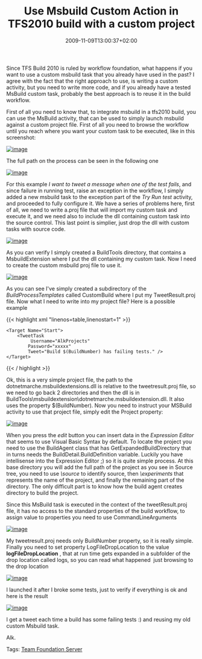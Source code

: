 ﻿---
title: "Use Msbuild Custom Action in TFS2010 build with a custom project"
description: ""
date: 2009-11-09T13:00:37+02:00
draft: false
tags: [Team Foundation Server]
categories: [Tfs]
---
Since TFS Build 2010 is ruled by workflow foundation, what happens if you want to use a custom msbuild task that you already have used in the past? I agree with the fact that the right approach to use, is writing a custom activity, but you need to write more code, and if you already have a tested MsBuild custom task, probably the best approach is to reuse it in the build workflow.

First of all you need to know that, to integrate msbuild in a tfs2010 build, you can use the MsBuild activity, that can be used to simply launch msbuild against a custom project file. First of all you need to browse the workflow until you reach where you want your custom task to be executed, like in this screenshot:

[![image](https://www.codewrecks.com/blog/wp-content/uploads/2009/11/image_thumb5.png "image")](https://www.codewrecks.com/blog/wp-content/uploads/2009/11/image5.png)

The full path on the process can be seen in the following one

[![image](https://www.codewrecks.com/blog/wp-content/uploads/2009/11/image_thumb6.png "image")](https://www.codewrecks.com/blog/wp-content/uploads/2009/11/image6.png)

For this example *I want to tweet a message when one of the test fails*, and since failure in running test, raise an exception in the workflow, I simply added a new msbuild task to the exception part of the *Try Run test* activity, and proceeded to fully configure it. We have a series of problems here, first of all, we need to write a.proj file that will import my custom task and execute it, and we need also to include the dll containing custom task into the source control. This last point is simplier, just drop the dll with custom tasks with source code.

[![image](https://www.codewrecks.com/blog/wp-content/uploads/2009/11/image_thumb7.png "image")](https://www.codewrecks.com/blog/wp-content/uploads/2009/11/image7.png)

As you can verify I simply created a BuildTools directory, that contains a MsbuildExtension where I put the dll containing my custom task. Now I need to create the custom msbuild proj file to use it.

[![image](https://www.codewrecks.com/blog/wp-content/uploads/2009/11/image_thumb8.png "image")](https://www.codewrecks.com/blog/wp-content/uploads/2009/11/image8.png)

As you can see I've simply created a subdirectory of the *BuildProcessTemplates* called CustomBuild where I put my TweetResult.proj file. Now what I need to write into my project file? Here is a possible example

{{< highlight xml "linenos=table,linenostart=1" >}}
<Project
    ToolsVersion="3.5"
    xmlns="http://schemas.microsoft.com/developer/msbuild/2003">
    <UsingTask
                TaskName="DotNetMarche.MsBuildExtensions.Twitter.TweetTask"
                 AssemblyFile="..\..\BuildTools\MsBuildExtension\DotNetMarche.MsBuildExtensions.dll"/>

    <Target Name="Start">
        <TweetTask
             Username="AlkProjects"
            Password="xxxxx"
            Tweet="Build $(BuildNumber) has failing tests." />
    </Target>
</Project>{{< / highlight >}}

<!-- Code inserted with Steve Dunn's Windows Live Writer Code Formatter Plugin.  http://dunnhq.com -->

Ok, this is a very simple project file, the path to the dotnetmarche.msbuildextensions.dll is relative to the tweetresult.proj file, so we need to go back 2 directories and then the dll is in BuildTools\msbuildextension\dotnetmarche.msbuildextension.dll. It also uses the property $(BuildNumber). Now you need to instruct your MSBuild activity to use that project file, simply edit the Project property:

[![image](https://www.codewrecks.com/blog/wp-content/uploads/2009/11/image_thumb9.png "image")](https://www.codewrecks.com/blog/wp-content/uploads/2009/11/image9.png)

When you press the *edit* button you can insert data in the *Expression Editor* that seems to use Visual Basic Syntax by default. To locate the project you need to use the BuildAgent class that has GetExpandedBuildDirectory that in turns needs the BuildDetail.BuildDefinition variable. Luckily you have intellisense into the Expression Editor ;) so it is quite simple process. At this base directory you will add the full path of the project as you see in Source tree, you need to use *\source* to identify source, then *\experiments* that represents the name of the project, and finally the remaining part of the directory. The only difficult part is to know how the build agent creates directory to build the project.

Since this MsBuild task is executed in the context of the tweetResult.proj file, it has no access to the standard properties of the build workflow, to assign value to properties you need to use CommandLineArguments

[![image](https://www.codewrecks.com/blog/wp-content/uploads/2009/11/image_thumb10.png "image")](https://www.codewrecks.com/blog/wp-content/uploads/2009/11/image10.png)

My tweetresult.proj needs only BuildNumber property, so it is really simple. Finally you need to set property LogFileDropLocation to the value  **logFileDropLocation** , that at run time gets expanded in a subfolder of the drop location called logs, so you can read what happened  just browsing to the drop location

[![image](https://www.codewrecks.com/blog/wp-content/uploads/2009/11/image_thumb11.png "image")](https://www.codewrecks.com/blog/wp-content/uploads/2009/11/image11.png)

I launched it after I broke some tests, just to verify if everything is ok and here is the result

[![image](https://www.codewrecks.com/blog/wp-content/uploads/2009/11/image_thumb12.png "image")](https://www.codewrecks.com/blog/wp-content/uploads/2009/11/image12.png)

I get a tweet each time a build has some failing tests :) and reusing my old custom Msbuild task.

Alk.

Tags: [Team Foundation Server](http://technorati.com/tag/Team%20Foundation%20Server)
